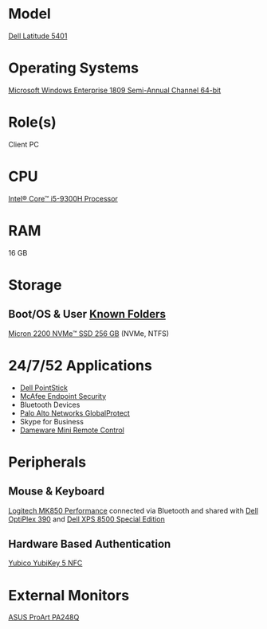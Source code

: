 # Model

[Dell Latitude 5401](https://www.dell.com/support/home/en-us/product-support/product/latitude-14-5401-laptop/overview)

# Operating Systems

[Microsoft Windows Enterprise 1809 Semi-Annual Channel 64-bit](https://docs.microsoft.com/en-us/windows/release-information/)

# Role(s)

Client PC

# CPU

[Intel® Core™ i5-9300H Processor](https://ark.intel.com/content/www/us/en/ark/products/191075/intel-core-i5-9300h-processor-8m-cache-up-to-4-10-ghz.html)

# RAM

16 GB

# Storage

## Boot/OS & User [Known Folders](https://docs.microsoft.com/en-us/windows/win32/shell/known-folders)

[Micron 2200 NVMe™ SSD 256 GB](https://media-www.micron.com/-/media/client/global/documents/products/product-flyer/2200_pcie_nvme_ssd_product_brief.pdf) (NVMe, NTFS)

# 24/7/52 Applications

* [Dell PointStick](https://www.dell.com/support/home/en-us/drivers/driversdetails?driverid=05v44)
* [McAfee Endpoint Security](https://www.mcafee.com/enterprise/en-us/products/endpoint-security.html)
* Bluetooth Devices
* [Palo Alto Networks GlobalProtect](https://www.paloaltonetworks.com/resources/datasheets/globalprotect-datasheet)
* Skype for Business
* [Dameware Mini Remote Control](https://www.dameware.com/dameware-mini-remote-control)

# Peripherals

## Mouse & Keyboard

[Logitech MK850 Performance](https://www.logitech.com/en-us/product/mk850-wireless-keyboard-mouse-combo) connected via Bluetooth and shared with [Dell OptiPlex 390](https://github.com/jdrch/Hardware/blob/master/Dell%20OptiPlex%20390-1%20SFF.md) and [Dell XPS 8500 Special Edition](https://github.com/jdrch/Hardware/blob/master/Dell%20XPS%208500%20Special%20Edition.md)

## Hardware Based Authentication

[Yubico YubiKey 5 NFC](https://www.yubico.com/product/yubikey-5-nfc)

# External Monitors

[ASUS ProArt PA248Q](https://github.com/jdrch/Hardware/blob/master/Monitors.md#asus-proart-pa248q)
